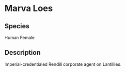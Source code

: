 # Marva Loes

## Species
Human Female

## Description
Imperial-credentialed Rendili corporate agent on Lantillies.